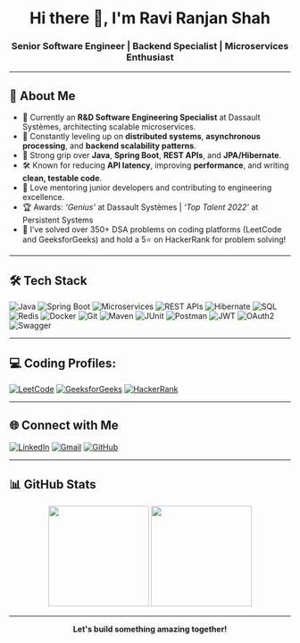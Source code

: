 <h1 align="center">Hi there 👋, I'm Ravi Ranjan Shah</h1>
<h3 align="center">Senior Software Engineer | Backend Specialist | Microservices Enthusiast</h3>

---

## 🚀 About Me

- 🔭 Currently an **R&D Software Engineering Specialist** at Dassault Systèmes, architecting scalable microservices.
- 🌱 Constantly leveling up on **distributed systems**, **asynchronous processing**, and **backend scalability patterns**.
- 💬 Strong grip over **Java**, **Spring Boot**, **REST APIs**, and **JPA/Hibernate**.
- 🛠 Known for reducing **API latency**, improving **performance**, and writing **clean, testable code**.
- 👯 Love mentoring junior developers and contributing to engineering excellence.
- 🏆 Awards: *‘Genius’* at Dassault Systèmes | *‘Top Talent 2022’* at Persistent Systems
- 💪 I’ve solved over 350+ DSA problems on coding platforms (LeetCode and GeeksforGeeks) and hold a 5⭐ on HackerRank for problem solving!

---

## 🛠️ Tech Stack

![Java](https://img.shields.io/badge/Java-007396?style=for-the-badge&logo=java&logoColor=white)
![Spring Boot](https://img.shields.io/badge/Spring_Boot-6DB33F?style=for-the-badge&logo=springboot&logoColor=white)
![Microservices](https://img.shields.io/badge/Microservices-2D627D?style=for-the-badge&logo=microservices&logoColor=white)
![REST APIs](https://img.shields.io/badge/REST_APIs-00599C?style=for-the-badge&logo=rest-api&logoColor=white)
![Hibernate](https://img.shields.io/badge/Hibernate-59666C?style=for-the-badge&logo=hibernate&logoColor=white)
![SQL](https://img.shields.io/badge/SQL-4479A1?style=for-the-badge&logo=mysql&logoColor=white)
![Redis](https://img.shields.io/badge/Redis-DC382D?style=for-the-badge&logo=redis&logoColor=white)
![Docker](https://img.shields.io/badge/Docker-2496ED?style=for-the-badge&logo=docker&logoColor=white)
![Git](https://img.shields.io/badge/Git-F05032?style=for-the-badge&logo=git&logoColor=white)
![Maven](https://img.shields.io/badge/Maven-C71A36?style=for-the-badge&logo=apache-maven&logoColor=white)
![JUnit](https://img.shields.io/badge/JUnit5-25A162?style=for-the-badge&logo=junit5&logoColor=white)
![Postman](https://img.shields.io/badge/Postman-FF6C37?style=for-the-badge&logo=postman&logoColor=white)
![JWT](https://img.shields.io/badge/JWT-000000?style=for-the-badge&logo=json-web-tokens&logoColor=white)
![OAuth2](https://img.shields.io/badge/OAuth2-282C34?style=for-the-badge&logo=oauth&logoColor=white)
![Swagger](https://img.shields.io/badge/Swagger-85EA2D?style=for-the-badge&logo=swagger&logoColor=white)

---

## 💻 Coding Profiles:

[![LeetCode](https://img.shields.io/badge/LeetCode-FFA116?style=for-the-badge&logo=leetcode&logoColor=black)](https://leetcode.com/u/ravi2411rj/)
[![GeeksforGeeks](https://img.shields.io/badge/GeeksforGeeks-308D46?style=for-the-badge&logo=geeksforgeeks&logoColor=white)](https://www.geeksforgeeks.org/user/ravi2411rj/) 
[![HackerRank](https://img.shields.io/badge/HackerRank-2EC866?style=for-the-badge&logo=hackerrank&logoColor=white)](https://www.hackerrank.com/profile/ravi2411rj) 

---

## 🌐 Connect with Me

[![LinkedIn](https://img.shields.io/badge/LinkedIn-0077B5?style=for-the-badge&logo=linkedin&logoColor=white)](https://www.linkedin.com/in/ravi2411rj/)
[![Gmail](https://img.shields.io/badge/Gmail-D14836?style=for-the-badge&logo=gmail&logoColor=white)](mailto:ravi2411rj@gmail.com)
[![GitHub](https://img.shields.io/badge/GitHub-100000?style=for-the-badge&logo=github&logoColor=white)](https://github.com/ravi2411rj/) 

---

## 📊 GitHub Stats

<div align="center">
  <img src="https://github-readme-stats.vercel.app/api?username=ravi2411rj&show_icons=true&theme=tokyonight" height="180" />
  <img src="https://github-readme-stats.vercel.app/api/top-langs/?username=ravi2411rj&layout=compact&theme=tokyonight" height="180"/>
</div>

---

<p align="center"><b>Let's build something amazing together!</b></p>
